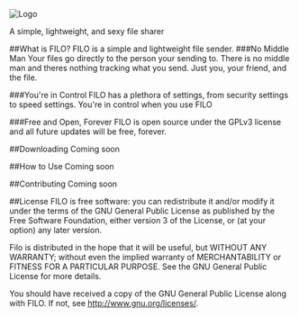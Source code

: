 ![Logo](http://www.hypereddie.com/images/thumb.png)

A simple, lightweight, and sexy file sharer

##What is FILO?
FILO is a simple and lightweight file sender. 
###No Middle Man
Your files go directly to the person your sending to. There is no middle man and theres nothing tracking what you send.
Just you, your friend, and the file.

###You're in Control
FILO has a plethora of settings, from security settings to speed settings. You're in control when you use FILO

###Free and Open, Forever
FILO is open source under the GPLv3 license and all future updates will be free, forever.

##Downloading
Coming soon

##How to Use
Coming soon

##Contributing
Coming soon

##License
FILO is free software: you can redistribute it and/or modify
it under the terms of the GNU General Public License as published by
the Free Software Foundation, either version 3 of the License, or
(at your option) any later version.

Filo is distributed in the hope that it will be useful,
but WITHOUT ANY WARRANTY; without even the implied warranty of
MERCHANTABILITY or FITNESS FOR A PARTICULAR PURPOSE.  See the
GNU General Public License for more details.

You should have received a copy of the GNU General Public License
along with FILO.  If not, see <http://www.gnu.org/licenses/>.
